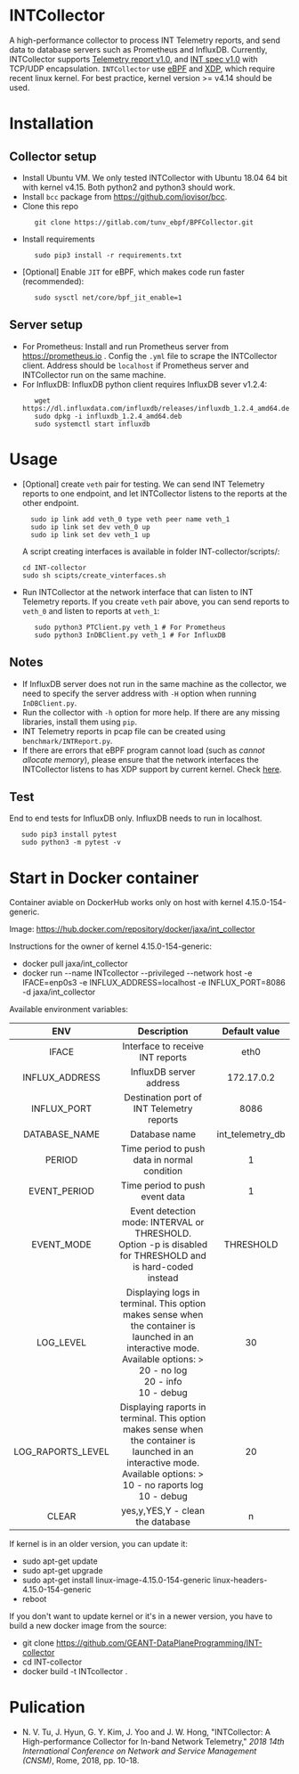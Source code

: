 # INTCollector
A high-performance collector to process INT Telemetry reports, and send data to database servers such as Prometheus and InfluxDB.
Currently, INTCollector supports [Telemetry report v1.0](https://github.com/p4lang/p4-applications/tree/master/docs), and [INT spec v1.0](https://github.com/p4lang/p4-applications/tree/master/docs) with TCP/UDP encapsulation.
`INTCollector` use [eBPF](https://www.iovisor.org/technology/ebpf) and [XDP](https://www.iovisor.org/technology/xdp), which require recent linux kernel. For best practice, kernel version >= v4.14 should be used.
# Installation
## Collector setup

* Install Ubuntu VM. We only tested INTCollector with Ubuntu 18.04 64 bit with kernel v4.15. Both python2 and python3 should work.
* Install `bcc` package from https://github.com/iovisor/bcc.
* Clone this repo
   ``` shell
      git clone https://gitlab.com/tunv_ebpf/BPFCollector.git
   ```
* Install requirements
   ``` shell
      sudo pip3 install -r requirements.txt
   ```
* [Optional] Enable `JIT` for eBPF, which makes code run faster (recommended):
   ``` shell
      sudo sysctl net/core/bpf_jit_enable=1
   ```

## Server setup

* For Prometheus: Install and run Prometheus server from https://prometheus.io . Config the `.yml` file to scrape the INTCollector client. Address should be `localhost` if Prometheus server and INTCollector run on the same machine.
* For InfluxDB: InfluxDB python client requires InfluxDB sever v1.2.4:
   ``` shell
      wget https://dl.influxdata.com/influxdb/releases/influxdb_1.2.4_amd64.deb
      sudo dpkg -i influxdb_1.2.4_amd64.deb
      sudo systemctl start influxdb
   ```

# Usage

* [Optional] create `veth` pair for testing. We can send INT Telemetry reports to one endpoint, and let INTCollector listens to the reports at the other endpoint.
  ``` shell
    sudo ip link add veth_0 type veth peer name veth_1
    sudo ip link set dev veth_0 up
    sudo ip link set dev veth_1 up
  ```
  A script creating interfaces is available in folder INT-collector/scripts/:
  ```
  cd INT-collector
  sudo sh scipts/create_vinterfaces.sh
  ```
* Run INTCollector at the network interface that can listen to INT Telemetry reports. If you create `veth` pair above, you can send reports to `veth_0` and listen to reports at `veth_1`:
   ``` shell
      sudo python3 PTClient.py veth_1 # For Prometheus
      sudo python3 InDBClient.py veth_1 # For InfluxDB
   ```

## Notes

* If InfluxDB server does not run in the same machine as the collector, we need to specify the server address with `-H` option when running `InDBClient.py`.
* Run the collector with `-h` option for more help. If there are any missing libraries, install them using `pip`.
* INT Telemetry reports in pcap file can be created using `benchmark/INTReport.py`.
* If there are errors that eBPF program cannot load (such as _cannot allocate memory_), please ensure that the network interfaces the INTCollector listens to has XDP support by current kernel. Check [here](https://github.com/iovisor/bcc/blob/master/docs/kernel-versions.md#xdp).

## Test
End to end tests for InfluxDB only. InfluxDB needs to run in localhost.
``` shell
   sudo pip3 install pytest
   sudo python3 -m pytest -v
```

# Start in Docker container 
Container aviable on DockerHub works only on host with kernel 4.15.0-154-generic.

Image: https://hub.docker.com/repository/docker/jaxa/int_collector

Instructions for the owner of kernel 4.15.0-154-generic:
- docker pull jaxa/int_collector
- docker run --name INTcollector --privileged --network host -e IFACE=enp0s3 -e INFLUX_ADDRESS=localhost -e INFLUX_PORT=8086 -d jaxa/int_collector

Available environment variables:

<div align=center>

|        ENV        |                                                                                    Description                                                                                     |  Default value   |
| :---------------: | :--------------------------------------------------------------------------------------------------------------------------------------------------------------------------------: | :--------------: |
|       IFACE       |                                                                          Interface to receive INT reports                                                                          |       eth0       |
|  INFLUX_ADDRESS   |                                                                              InfluxDB server address                                                                               |    172.17.0.2    |
|    INFLUX_PORT    |                                                                     Destination port of INT Telemetry reports                                                                      |       8086       |
|   DATABASE_NAME   |                                                                                   Database name                                                                                    | int_telemetry_db |
|      PERIOD       |                                                                    Time period to push data in normal condition                                                                    |        1         |
|   EVENT_PERIOD    |                                                                           Time period to push event data                                                                           |        1         |
|    EVENT_MODE     |                                  Event detection mode: INTERVAL or THRESHOLD.</br> Option -p is disabled for THRESHOLD and is hard-coded instead                                   |    THRESHOLD     |
|     LOG_LEVEL     | Displaying logs in terminal. This option makes sense when the container is launched in an interactive mode.</br> Available options: > 20 - no log </br> 20 - info </br> 10 - debug |        30        |
| LOG_RAPORTS_LEVEL |    Displaying raports in terminal. This option makes sense when the container is launched in an interactive mode.</br> Available options: > 10 - no raports log</br> 10 - debug    |        20        |
|       CLEAR       |                                                                          yes,y,YES,Y - clean the database                                                                          |        n         |
</div>

If kernel is in an older version, you can update it:
- sudo apt-get update
- sudo apt-get upgrade
- sudo apt-get install linux-image-4.15.0-154-generic linux-headers-4.15.0-154-generic 
- reboot

If you don't want to update kernel or it's in a newer version, you have to build a new docker image from the source:
- git clone https://github.com/GEANT-DataPlaneProgramming/INT-collector
- cd INT-collector
- docker build -t INTcollector .
# Pulication
- N. V. Tu, J. Hyun, G. Y. Kim, J. Yoo and J. W. Hong, "INTCollector: A High-performance Collector for In-band Network Telemetry," *2018 14th International Conference on Network and Service Management (CNSM)*, Rome, 2018, pp. 10-18.




